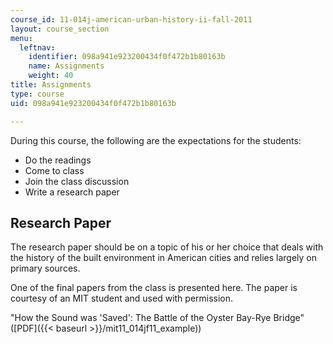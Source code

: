 ```yaml
---
course_id: 11-014j-american-urban-history-ii-fall-2011
layout: course_section
menu:
  leftnav:
    identifier: 098a941e923200434f0f472b1b80163b
    name: Assignments
    weight: 40
title: Assignments
type: course
uid: 098a941e923200434f0f472b1b80163b

---
```


During this course, the following are the expectations for the students:

*   Do the readings
*   Come to class
*   Join the class discussion
*   Write a research paper

Research Paper
--------------

The research paper should be on a topic of his or her choice that deals with the history of the built environment in American cities and relies largely on primary sources.

One of the final papers from the class is presented here. The paper is courtesy of an MIT student and used with permission.

"How the Sound was 'Saved': The Battle of the Oyster Bay-Rye Bridge" ([PDF]({{< baseurl >}}/mit11_014jf11_example))